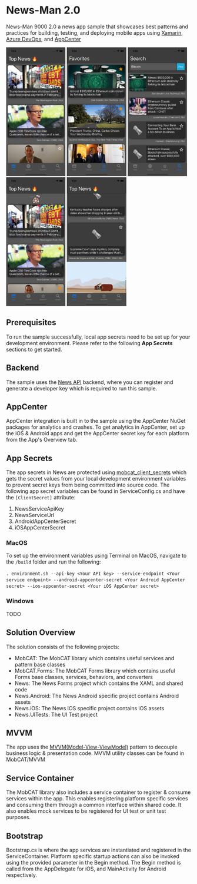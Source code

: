 # News-Man 2.0

News-Man 9000 2.0 a news app sample that showcases best patterns and practices for building, testing, and deploying mobile apps using [Xamarin](https://visualstudio.microsoft.com/xamarin/), [Azure DevOps](https://azure.microsoft.com/en-us/solutions/devops/), and [AppCenter](https://appcenter.ms/)

<img src="readme_illustrations/News.CategoryTab.png" alt="New App - Category Tab" height="350" style="display:inline-block;" />
<img src="readme_illustrations/News.FavoritesTab.png" alt="New App - Favorites Tab" height="350" style="display:inline-block;" />
<img src="readme_illustrations/News.SearchTab.png" alt="New App - Search Tab" height="350" style="display:inline-block;" />
<img src="readme_illustrations/News.ListView.Refresh.png" alt="New App - ListView - Refresh Tab" height="350" style="display:inline-block;" />
<img src="readme_illustrations/News.ListView.LoadMore.png" alt="New App - ListView - LoadMore Tab" height="350" style="display:inline-block;" />

## Prerequisites

To run the sample successfully, local app secrets need to be set up for your development environment. Please refer to the following **App Secrets** sections to get started.

## Backend

The sample uses the [News API](https://newsapi.org/) backend, where you can register and generate a developer key which is required to run this sample.

## AppCenter

AppCenter integration is built in to the sample using the AppCenter NuGet packages for analytics and crashes. To get analytics in AppCenter, set up the iOS & Android apps and get the AppCenter secret key for each platform from the App's Overview tab.

## App Secrets

The app secrets in News are protected using [mobcat_client_secrets](https://github.com/xamarin/mobcat/tree/master/mobcat_client_secrets) which gets the secret values from your local development environment variables to prevent secret keys from being committed into source code. The following app secret variables can be found in ServiceConfig.cs and have the `[ClientSecret]` attribute:

1. NewsServiceApiKey
2. NewsServiceUrl
3. AndroidAppCenterSecret
4. iOSAppCenterSecret

### MacOS

To set up the environment variables using Terminal on MacOS, navigate to the `/build` folder and run the following:

```. environment.sh --api-key <Your API key> --service-endpoint <Your service endpoint> --android-appcenter-secret <Your Android AppCenter secret> --ios-appcenter-secret <Your iOS AppCenter secret>```

### Windows

TODO

## Solution Overview

The solution consists of the following projects:
- MobCAT: The MobCAT library which contains useful services and pattern base classes
- MobCAT.Forms: The MobCAT Forms library which contains useful Forms base classes, services, behaviors, and converters
- News: The News Forms project which contains the XAML and shared code
- News.Android: The News Android specific project contains Android assets
- News.iOS: The News iOS specific project contains iOS assets
- News.UITests: The UI Test project

## MVVM

The app uses the [MVVM(Model-View-ViewModel)](https://docs.microsoft.com/en-us/xamarin/xamarin-forms/enterprise-application-patterns/mvvm) pattern to decouple business logic & presentation code. MVVM utility classes can be found in MobCAT/MVVM

## Service Container

The MobCAT library also includes a service container to register & consume services within the app. This enables registering platform specific services and consuming them through a common interface within shared code. It also enables mock services to be registered for UI test or unit test purposes.

## Bootstrap

Bootstrap.cs is where the app services are instantiated and registered in the ServiceContainer. Platform specific startup actions can also be invoked using the provided parameter in the Begin method. The Begin method is called from the AppDelegate for iOS, and MainActivity for Android respectively.

